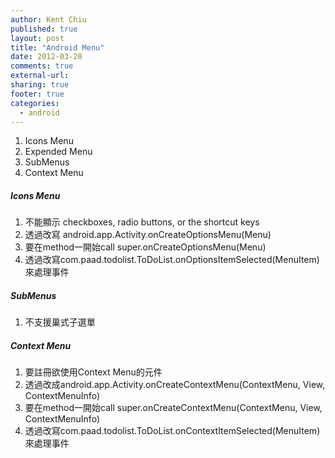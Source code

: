 ```yaml
---
author: Kent Chiu
published: true
layout: post
title: "Android Menu"
date: 2012-03-20
comments: true
external-url:
sharing: true
footer: true
categories:
  - android
---
```





1.  Icons Menu
2.  Expended Menu
3.  SubMenus
4.  Context Menu

##### Icons Menu

1.  不能顯示 checkboxes, radio buttons, or the shortcut keys
2.  透過改寫 android.app.Activity.onCreateOptionsMenu(Menu)
3.  要在method一開始call super.onCreateOptionsMenu(Menu)
4.  透過改寫com.paad.todolist.ToDoList.onOptionsItemSelected(MenuItem)來處理事件

##### SubMenus

1.  不支援巢式子選單

##### Context Menu

1.  要註冊欲使用Context Menu的元件
2.  透過改成android.app.Activity.onCreateContextMenu(ContextMenu, View,
    ContextMenuInfo)
3.  要在method一開始call super.onCreateContextMenu(ContextMenu, View,
    ContextMenuInfo)
4.  透過改寫com.paad.todolist.ToDoList.onContextItemSelected(MenuItem)來處理事件

